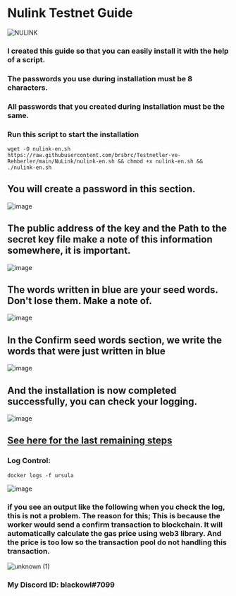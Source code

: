# Nulink Testnet Guide

![NULINK](https://user-images.githubusercontent.com/107190154/190568136-14f5a7d8-5b15-46fb-8132-4d38a0779171.gif)

### I created this guide so that you can easily install it with the help of a script.

### The passwords you use during installation must be 8 characters. 

### All passwords that you created during installation must be the same.

### Run this script to start the installation

```
wget -O nulink-en.sh https://raw.githubusercontent.com/brsbrc/Testnetler-ve-Rehberler/main/NuLink/nulink-en.sh && chmod +x nulink-en.sh && ./nulink-en.sh
```

## You will create a password in this section.

![image](https://user-images.githubusercontent.com/107190154/190849869-e11d4ed6-f558-4902-8d93-1eb5cad3b7ed.png)

## The public address of the key and the Path to the secret key file make a note of this information somewhere, it is important.

![image](https://user-images.githubusercontent.com/107190154/190849872-4a58ec31-866e-4bbe-8833-2490aaf80773.png)

## The words written in blue are your seed words. Don't lose them. Make a note of.

![image](https://user-images.githubusercontent.com/107190154/190849993-a2a18f42-bba5-497b-8f47-4b1ad8c3e7ef.png)

## In the Confirm seed words section, we write the words that were just written in blue

![image](https://user-images.githubusercontent.com/107190154/190851095-8f445beb-c140-4ba9-b8f7-fc536f2a04f1.png)

## And the installation is now completed successfully, you can check your logging.

![image](https://user-images.githubusercontent.com/107190154/191267098-05518491-7ab1-4741-bfef-30e3fc6ed099.png)

## [See here for the last remaining steps](https://docs.nulink.org/products/staking_dapp)

### Log Control:
```
docker logs -f ursula
```

![image](https://user-images.githubusercontent.com/107190154/191267126-17a0d6ae-51dc-4514-913c-310a1086d73d.png)

### if you see an output like the following when you check the log, this is not a problem. The reason for this; This is because the worker would send a confirm transaction to blockchain. It will automatically calculate the gas price using web3 library. And the price is too low so the transaction pool do not handling this transaction.

![unknown (1)](https://user-images.githubusercontent.com/107190154/190915109-11fb0c4a-9652-48be-8110-1731dd67752b.png)

### My Discord ID: blackowl#7099
